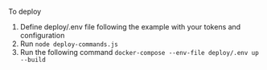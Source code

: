 To deploy
1. Define deploy/.env file following the example with your tokens and configuration
2. Run `node deploy-commands.js`
3. Run the following command `docker-compose --env-file deploy/.env up --build`